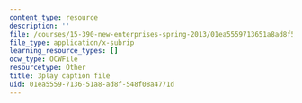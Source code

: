 ```yaml
---
content_type: resource
description: ''
file: /courses/15-390-new-enterprises-spring-2013/01ea5559713651a8ad8f548f08a4771d_2KpOZ9N2QOQ.vtt
file_type: application/x-subrip
learning_resource_types: []
ocw_type: OCWFile
resourcetype: Other
title: 3play caption file
uid: 01ea5559-7136-51a8-ad8f-548f08a4771d
---
```

